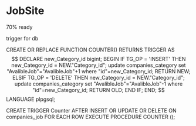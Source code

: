 # JobSite
 70% ready


trigger for db


CREATE OR REPLACE FUNCTION COUNTER() RETURNS TRIGGER AS $$
DECLARE
    new_Category_id bigint;
BEGIN
    IF    TG_OP = 'INSERT' THEN
        new_Category_id = NEW."Category_id";
        update companies_category set "AvalibleJob"="AvalibleJob"+1 where "id"=new_Category_id;
        RETURN NEW;
    ELSIF TG_OP = 'DELETE' THEN
        new_Category_id = NEW."Category_id";
        update companies_category set "AvalibleJob"="AvalibleJob"-1 where "id"=new_Category_id;
        RETURN OLD;
    END IF;
END;
$$ LANGUAGE plpgsql;


CREATE TRIGGER Counter
AFTER INSERT OR UPDATE OR DELETE ON companies_job FOR EACH ROW EXECUTE PROCEDURE COUNTER ();
